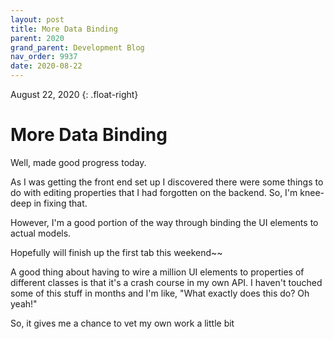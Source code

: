 ```yaml
---
layout: post
title: More Data Binding
parent: 2020
grand_parent: Development Blog
nav_order: 9937
date: 2020-08-22
---
```

August 22, 2020
{: .float-right}

# More Data Binding

Well, made good progress today.

As I was getting the front end set up I discovered there were some things to do with editing properties that I had forgotten on the backend.
So, I'm knee-deep in fixing that.

However, I'm a good portion of the way through binding the UI elements to actual models.

Hopefully will finish up the first tab this weekend~~

A good thing about having to wire a million UI elements to properties of different classes is that it's a crash course in my own API.
I haven't touched some of this stuff in months and I'm like, "What exactly does this do? Oh yeah!"

So, it gives me a chance to vet my own work a little bit
